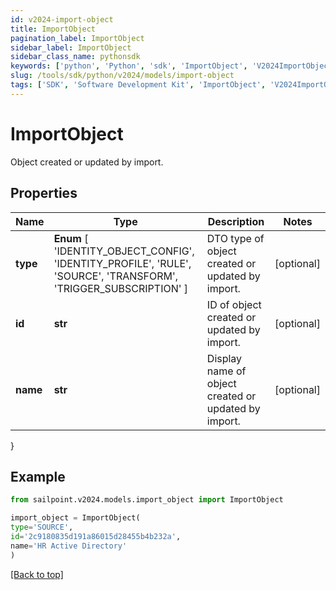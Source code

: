 ```yaml
---
id: v2024-import-object
title: ImportObject
pagination_label: ImportObject
sidebar_label: ImportObject
sidebar_class_name: pythonsdk
keywords: ['python', 'Python', 'sdk', 'ImportObject', 'V2024ImportObject'] 
slug: /tools/sdk/python/v2024/models/import-object
tags: ['SDK', 'Software Development Kit', 'ImportObject', 'V2024ImportObject']
---
```


# ImportObject

Object created or updated by import.

## Properties

Name | Type | Description | Notes
------------ | ------------- | ------------- | -------------
**type** |  **Enum** [  'IDENTITY_OBJECT_CONFIG',    'IDENTITY_PROFILE',    'RULE',    'SOURCE',    'TRANSFORM',    'TRIGGER_SUBSCRIPTION' ] | DTO type of object created or updated by import. | [optional] 
**id** | **str** | ID of object created or updated by import. | [optional] 
**name** | **str** | Display name of object created or updated by import. | [optional] 
}

## Example

```python
from sailpoint.v2024.models.import_object import ImportObject

import_object = ImportObject(
type='SOURCE',
id='2c9180835d191a86015d28455b4b232a',
name='HR Active Directory'
)

```
[[Back to top]](#) 

